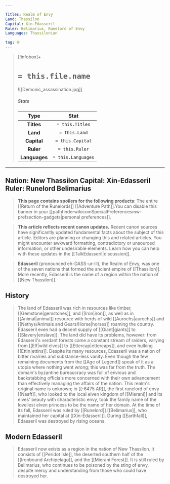 ```yaml
---

Titles: Realm of Envy
Land: Thassilon
Capital: Xin-Edasseril
Ruler: Belimarius, Runelord of Envy
Languages: Thassilonian

tag: 🌐
---
```


> [!infobox]+
> #  `= this.file.name`
> ![[Demonic_assassination.jpg]]
> ##### Stats
> Type | Stat |
> :---:|:---:|
> **Titles** | `= this.Titles` |
> **Land** | `= this.Land` |
> **Capital** | `= this.Capital` |
> **Ruler** | `= this.Ruler` |
> **Languages** | `= this.Languages` |


---
Nation: New Thassilon
Capital: Xin-Edasseril
Ruler: Runelord Belimarius
---

> **This page contains spoilers for the following products**: The entire [[Return of the Runelords]] [[Adventure Path]].You can disable this banner in your [[pathfinderwikicomSpecialPreferencesmw-prefsection-gadgets|personal preferences]].




 



> **This article reflects recent canon updates.**
Recent canon sources have significantly updated fundamental facts about the subject of this article. Editors are planning or changing this and related articles. You might encounter awkward formatting, contradictory or unsourced information, or other undesirable elements. Learn how you can help with these updates in the [[TalkEdasseril|discussion]].




> **Edasseril** (pronounced eh-DASS-ur-ill), the Realm of Envy, was one of the seven nations that formed the ancient empire of [[Thassilon]]. More recently, Edasseril is the name of a region within the nation of [[New Thassilon]].


## History

> The land of Edasseril was rich in resources like timber, [[Gemstone|gemstones]], and [[Iron|iron]], as well as in [[Animal|animal]] resource with herds of wild [[Aurochs|aurochs]] and [[Nethys/Animals and Gears/Horse|horses]] roaming the country. Edasseril even had a decent supply of [[Giant|giants]] to [[Slavery|enslave]]. The land did have its problems, however: from Edasseril's verdant forests came a constant stream of raiders, varying from [[Elf|wild elves]] to [[Ettercap|ettercaps]], and even hulking [[Ettin|ettins]].
> Despite its many resources, Edasseril was a nation of bitter rivalries and substance-less vanity. Even though the few remaining documents from the [[Age of Legend]] speak of it as a utopia where nothing went wrong; this was far from the truth. The domain's byzantine bureaucracy was full of envious and backstabbing officials more concerned with their own advancement than effectively managing the affairs of the nation.
> This realm's original name is unknown; in [[-6475 AR]], the first runelord of envy [[Naaft]], who looked to the local elven kingdom of [[Mierani]] and its elves' beauty with characteristic envy, took the family name of the loveliest elven princess to be the name of her domain.
> At the time of its fall, Edasseril was ruled by [[Runelord]] [[Belimarius]], who maintained her capital at [[Xin-Edasseril]]. During [[Earthfall]], Edasseril was destroyed by rising oceans.


## Modern Edasseril

> Edasseril now exists as a region in the nation of New Thassilon. It consists of [[Peridot Isle]], the deserted southern half of the [[Ironbound Archipelago]], and the [[Mierani Forest]]. It is still ruled by Belimarius, who continues to be poisoned by the sting of envy, despite mercy and understanding from those who could have destroyed her.










